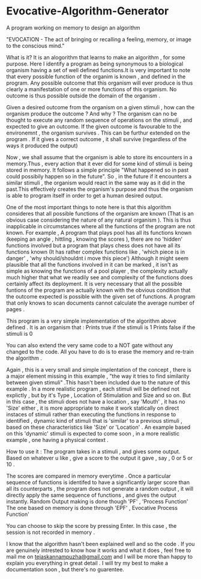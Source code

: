 # Evocative-Algorithm-Generator
A program working on memory to design an algorithm


"EVOCATION - The act of bringing or recalling a feeling, memory, or image to the conscious mind."


What is it?
It is an alogorithm that learns to make an algorithm , for some purpose. Here I identify a program as being 
synonymous to a biological organism having a set of well defined functions.It is very important to note that
every possible function of the organim is known , and defined in the program.
Any possible outcome that this organism will ever produce is thus clearly a manifestation of one or more functions
of this organism. No outcome is thus possible outside the domain of the organism .

Given a desired outcome from the organism on a given stimuli , how can the organism produce the outcome ? And why ?
The organism can no be thought to execute any random sequence of operations on the stimuli , and expected to give an outcome.
If the given outcome is favourable to the environemnt , the organism survives .
This can be furthur extended on the program . If it gives a correct outcome , it shall survive (regardless of the ways it produced the output)

Now , we shall assume that the organism is able to store its encounters in a memory.Thus , every action that it ever did for some kind of stimuli is being stored in memory.
It follows a simple principle "What happened so in past could possibily happen so in the future". So , in the future if it encounters a similar stimuli , 
the organism would react in the same way as it did in the past.This effectively creates the organism's purpose and thus the organism is able to program itself 
in order to get a human desired output.

One of the most important things to note here is that this algorithm consideres that all possible functions of the organism are known (That is an obvious case 
considering the nature of any natural organism ). This is thus inapplicable in circumstances where all the functions of the program are not known.
For example , A program that plays pool has all its functions known (keeping an angle , hittling , knowing the scores  ), there are no 'hidden' functions involved
but a program that plays chess does not have all its functions known (It has rather complex functions like , 'which piece is in danger' , 'why should/shouldnt i move this piece')
Although it might seem plausible that all the functions involved in it can be marked , it isn't as simple as knowing the functions of a pool player , the complexity actually much higher that what we readily see and complexity of the functions does certainly affect its deployment.
It is very necessary that all the possible funtions of the program are actually known with the obvious condition that the outcome expected is possible with the given set of functions. A program that only knows to scan documents cannot calculate the average number of pages .



This program is a very simple implementation of the algorithm above defined . 
It is an organism that :
Prints true if the stimuli is 1
Prints false if the stimuli is 0

You can also extend the very same code to a NOT gate without any changed to the code. All  you have to do is to erase the memory and re-train the algorithm .


Again , this is a very small and simple implentation of the concept , there is a major element missing in this example , "the way it tries to find similarity between given stimuli" .This hasn't been included due to the nature of this example . In a more realistic program , each stimuli will be defined not explictly , but by it's Type , Location of Stimulation and Size and so on. But in this case , the stimuli does not have a location , say 'Mouth' , it has no 'Size' either , it is more appropriate to make it work statically on direct instaces of stimuli rather than executing the functions in response to  identified , dynamic kind of stimuli that is 'similar' to a previous stimuli , based on these characteristics like 'Size' or 'Location' . An example based on this 'dynamic' stimuli is expected to come soon , in a more realistic example , one having a physical context . 

How to use it :
The program takes in a stimuli , and gives some output.
Based on whatever u like , give a score to the output it gave , say , 0 or 5 or 10 .

The scores are compared in memory everytime . Once a particular sequence of  functions is identifed to have a significantly larger score than all its counterparts , the program does not generate a random output , it will directly apply the same sequence of functions , and gives the output instantly.
Random Output making is done though 'PF' , 'Process Function'
The one based on memory is done through 'EPF' , Evocative Process Function'

You can choose to skip the score by pressing Enter. In this case , the session is not recorded in memory .



I know that the algorithm hasn't been explained well and so the code . If you are genuinely intrested to know how it works and what it does , feel free to mail me on
tejaskannampuzha@gmail.com and I will be more than happy to explain you everything in great detail . I will try my best to make a documentation soon , but there's no guarentee.
